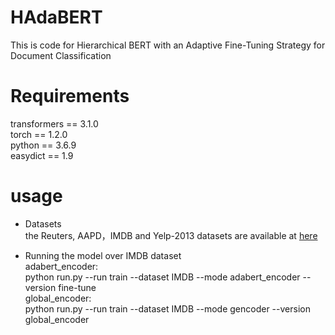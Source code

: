 # HAdaBERT
This is code for Hierarchical BERT with an Adaptive Fine-Tuning Strategy for Document Classification

# Requirements
transformers == 3.1.0  
torch == 1.2.0  
python == 3.6.9  
easydict == 1.9  

# usage
- Datasets  
the Reuters, AAPD，IMDB and Yelp-2013 datasets are available at [here](https://git.uwaterloo.ca/jimmylin/hedwig-data/-/tree/master/datasets)

- Running the model over IMDB dataset  
adabert_encoder:  
  python run.py --run train --dataset IMDB --mode adabert_encoder --version fine-tune  
global_encoder:  
  python run.py --run train --dataset IMDB --mode gencoder --version global_encoder

